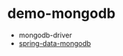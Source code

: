# demo-mongodb

- mongodb-driver
- [spring-data-mongodb](https://spring.io/projects/spring-data-mongodb)




